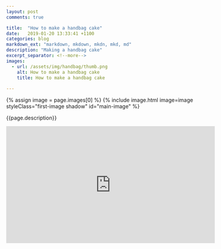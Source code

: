 ```yaml
---
layout: post
comments: true

title:  "How to make a handbag cake"
date:   2019-01-20 13:33:41 +1100
categories: blog
markdown_ext: "markdown, mkdown, mkdn, mkd, md"
description: "Making a handbag cake"
excerpt_separator: <!--more-->
images: 
  - url: /assets/img/handbag/thumb.png
    alt: How to make a handbag cake
    title: How to make a handbag cake
 
---
```

<div class="center first-image">

{% assign image = page.images[0] %}
{% include image.html image=image styleClass="first-image shadow" id="main-image" %}

<p id="description">{{page.description}}</p>

</div>


<div class="center">
	<iframe width="560" height="315" src="https://www.youtube.com/embed/aGORehzR2pQ" frameborder="0" allow="accelerometer; autoplay; encrypted-media; gyroscope; picture-in-picture" allowfullscreen></iframe>
</div>